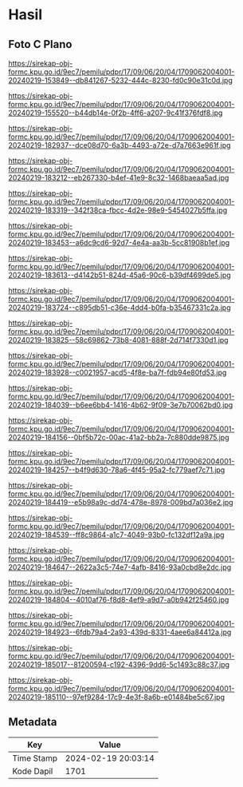 # Hasil

## Foto C Plano

https://sirekap-obj-formc.kpu.go.id/9ec7/pemilu/pdpr/17/09/06/20/04/1709062004001-20240219-153849--db841267-5232-444c-8230-fd0c90e31c0d.jpg

https://sirekap-obj-formc.kpu.go.id/9ec7/pemilu/pdpr/17/09/06/20/04/1709062004001-20240219-155520--b44db14e-0f2b-4ff6-a207-9c41f376fdf8.jpg

https://sirekap-obj-formc.kpu.go.id/9ec7/pemilu/pdpr/17/09/06/20/04/1709062004001-20240219-182937--dce08d70-6a3b-4493-a72e-d7a7663e961f.jpg

https://sirekap-obj-formc.kpu.go.id/9ec7/pemilu/pdpr/17/09/06/20/04/1709062004001-20240219-183212--eb267330-b4ef-41e9-8c32-1468baeaa5ad.jpg

https://sirekap-obj-formc.kpu.go.id/9ec7/pemilu/pdpr/17/09/06/20/04/1709062004001-20240219-183319--342f38ca-fbcc-4d2e-98e9-5454027b5ffa.jpg

https://sirekap-obj-formc.kpu.go.id/9ec7/pemilu/pdpr/17/09/06/20/04/1709062004001-20240219-183453--a6dc9cd6-92d7-4e4a-aa3b-5cc81908b1ef.jpg

https://sirekap-obj-formc.kpu.go.id/9ec7/pemilu/pdpr/17/09/06/20/04/1709062004001-20240219-183613--d4142b51-824d-45a6-90c6-b39df4699de5.jpg

https://sirekap-obj-formc.kpu.go.id/9ec7/pemilu/pdpr/17/09/06/20/04/1709062004001-20240219-183724--c895db51-c36e-4dd4-b0fa-b35467331c2a.jpg

https://sirekap-obj-formc.kpu.go.id/9ec7/pemilu/pdpr/17/09/06/20/04/1709062004001-20240219-183825--58c69862-73b8-4081-888f-2d714f7330d1.jpg

https://sirekap-obj-formc.kpu.go.id/9ec7/pemilu/pdpr/17/09/06/20/04/1709062004001-20240219-183928--c0021957-acd5-4f8e-ba7f-fdb94e80fd53.jpg

https://sirekap-obj-formc.kpu.go.id/9ec7/pemilu/pdpr/17/09/06/20/04/1709062004001-20240219-184039--b6ee6bb4-1416-4b62-9f09-3e7b70062bd0.jpg

https://sirekap-obj-formc.kpu.go.id/9ec7/pemilu/pdpr/17/09/06/20/04/1709062004001-20240219-184156--0bf5b72c-00ac-41a2-bb2a-7c880dde9875.jpg

https://sirekap-obj-formc.kpu.go.id/9ec7/pemilu/pdpr/17/09/06/20/04/1709062004001-20240219-184257--b4f9d630-78a6-4f45-95a2-fc779aef7c71.jpg

https://sirekap-obj-formc.kpu.go.id/9ec7/pemilu/pdpr/17/09/06/20/04/1709062004001-20240219-184419--e5b98a9c-dd74-478e-8978-009bd7a036e2.jpg

https://sirekap-obj-formc.kpu.go.id/9ec7/pemilu/pdpr/17/09/06/20/04/1709062004001-20240219-184539--ff8c9864-a1c7-4049-93b0-fc132df12a9a.jpg

https://sirekap-obj-formc.kpu.go.id/9ec7/pemilu/pdpr/17/09/06/20/04/1709062004001-20240219-184647--2622a3c5-74e7-4afb-8416-93a0cbd8e2dc.jpg

https://sirekap-obj-formc.kpu.go.id/9ec7/pemilu/pdpr/17/09/06/20/04/1709062004001-20240219-184804--4010af76-f8d8-4ef9-a9d7-a0b942f25460.jpg

https://sirekap-obj-formc.kpu.go.id/9ec7/pemilu/pdpr/17/09/06/20/04/1709062004001-20240219-184923--6fdb79a4-2a93-439d-8331-4aee6a84412a.jpg

https://sirekap-obj-formc.kpu.go.id/9ec7/pemilu/pdpr/17/09/06/20/04/1709062004001-20240219-185017--81200594-c192-4396-9dd6-5c1493c88c37.jpg

https://sirekap-obj-formc.kpu.go.id/9ec7/pemilu/pdpr/17/09/06/20/04/1709062004001-20240219-185110--97ef9284-17c9-4e3f-8a6b-e01484be5c67.jpg


## Metadata

| Key        | Value               |
| ---------- | ------------------- |
| Time Stamp | 2024-02-19 20:03:14 |
| Kode Dapil | 1701                |



